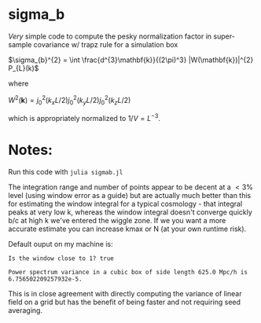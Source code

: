 # sigma_b
*Very* simple code to compute the pesky normalization factor in super-sample covariance w/ trapz rule for a simulation box

$\sigma_{b}^{2} = \int \frac{d^{3}\mathbf{k}}{(2\pi)^3} |W(\mathbf{k})|^{2} P_{L}(k)$

where 

$W^{2}(\mathbf{k}) = j_{0}^{2}(k_{x}L/2)j_{0}^{2}(k_{y}L/2)j_{0}^{2}(k_{z}L/2)$

which is appropriately normalized to $1/V = L^{-3}$.

# Notes: 

Run this code with ``julia sigmab.jl`` 

The integration range and number of points appear to be decent at a $<3$% level  (using window error as a guide) but are actually much better than this for estimating the window integral for a typical cosmology - that integral peaks at very low k, whereas the window integral doesn't converge quickly b/c at high k we've entered the wiggle zone. If we you want a more accurate estimate you can increase kmax or N (at your own runtime risk).

Default ouput on my machine is:

``Is the window close to 1? true``

``Power spectrum variance in a cubic box of side length 625.0 Mpc/h is 6.756502209257932e-5.``

This is in close agreement with directly computing the variance of linear field on a grid but has the benefit of being faster and not requiring seed averaging.


